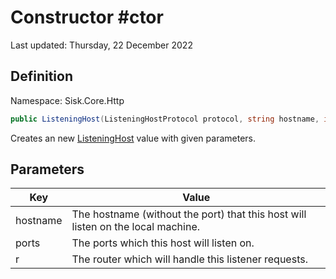 # Constructor #ctor
Last updated: Thursday, 22 December 2022

## Definition
Namespace: Sisk.Core.Http

```csharp
public ListeningHost(ListeningHostProtocol protocol, string hostname, int[] ports, Router r)
```

Creates an new [ListeningHost](/spec/Sisk/Core/Http/ListeningHost) value with given parameters.

## Parameters

| Key | Value |
| --- | --- |
| hostname | The hostname (without the port) that this host will listen on the local machine. | 
| ports | The ports which this host will listen on. | 
| r | The router which will handle this listener requests. | 

